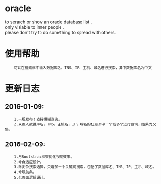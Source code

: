 # oracle
to serarch or show an oracle database list .<br>
only visiable to inner people .<br>
please don't try to do something to spread with others.<br>



使用帮助
=====
		可以在搜索框中输入数据库名、TNS、IP、主机、域名进行搜索，其中数据库名为中文

更新日志
=====
2016-01-09:
------
		1.一版发布！支持模糊查询。
		2.以输入数据库名，TNS，主机名，IP，域名的任意其中一个或多个进行查询，结果为交集。
	
2016-02-09:
------
		1.用Bootstrap框架优化视觉效果。
		2.增自适应设计。
		3.除复杂搜索选择，只增加一个关键词搜索，包括了数据库名、TNS、IP、主机、域名。
		4.增导航条。
		5.化页面逻辑设计。